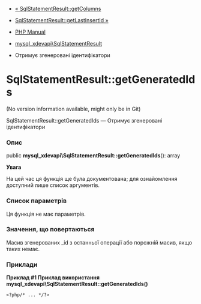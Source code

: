 - [«
SqlStatementResult::getColumns](mysql-xdevapi-sqlstatementresult.getcolumns.md)
- [SqlStatementResult::getLastInsertId
»](mysql-xdevapi-sqlstatementresult.getlastinsertid.md)

- [PHP Manual](index.md)
- [mysql_xdevapi\SqlStatementResult](class.mysql-xdevapi-sqlstatementresult.md)
- Отримує згенеровані ідентифікатори

# SqlStatementResult::getGeneratedIds

(No version information available, might only be in Git)

SqlStatementResult::getGeneratedIds — Отримує згенеровані
ідентифікатори

### Опис

public **mysql_xdevapi\SqlStatementResult::getGeneratedIds**(): array

**Увага**

На цей час ця функція ще була документована; для
ознайомлення доступний лише список аргументів.

### Список параметрів

Ця функція не має параметрів.

### Значення, що повертаються

Масив згенерованих \_id з останньої операції або порожній масив,
якщо таких немає.

### Приклади

**Приклад #1 Приклад використання
**mysql_xdevapi\SqlStatementResult::getGeneratedIds()****

` <?php/* ... */?> `
